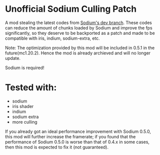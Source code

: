 # Unofficial Sodium Culling Patch
A mod stealing the latest codes from [Sodium's dev branch](https://github.com/CaffeineMC/sodium-fabric/tree/dev). These codes can reduce the amount of chunks loaded by Sodium and improve the fps significantly, so they deserve to be backported as a patch and made to be compatible with iris, indium, sodium-extra, etc.

Note: The optimization provided by this mod will be included in 0.5.1 in the future(mc1.20.2). Hence the mod is already archieved and will no longer update.

Sodium is required!
# Tested with:
- sodium
- iris shader
- indium
- sodium extra
- more culling

If you already got an ideal performance improvement with Sodium 0.5.0, this mod will further increase the framerate; if you found that the performance of Sodium 0.5.0 is worse than that of 0.4.x in some cases, then this mod is expected to fix it (not guaranteed).
